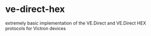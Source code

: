 # ve-direct-hex
extremely basic implementation of the VE.Direct and VE.Direct HEX protocols for Victron devices
